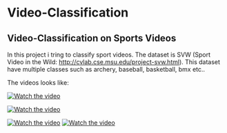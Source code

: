 # Video-Classification
## Video-Classification on Sports Videos

In this project i tring to classify sport videos. The dataset is SVW (Sport Video in the Wild: http://cvlab.cse.msu.edu/project-svw.html).
This dataset have multiple classes such as archery, baseball, basketball, bmx etc..

The videos looks like:

[![Watch the video](https://i.imgur.com/VwJYl8n.jpg?1)](https://www.youtube.com/watch?v=pTWwxk06eu4)

[![Watch the video](https://i.imgur.com/4Er9Jbg.jpg)](https://www.youtube.com/watch?v=i-0kJOPzIfE)

[![Watch the video](https://i.imgur.com/Uewru08.jpg)](https://www.youtube.com/watch?v=li7E48NmPwA)
[![Watch the video](https://i.imgur.com/AhhgMKh.jpg)](https://www.youtube.com/watch?v=K_JtOiXcuGA)
